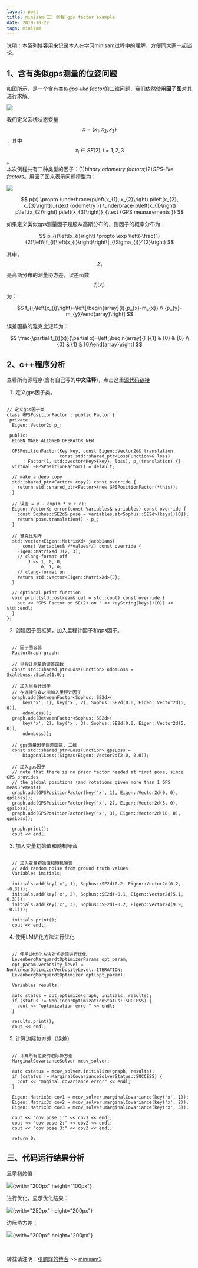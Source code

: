```yaml
---
layout: post
title: minisam(三) 例程 gps factor example
date: 2019-10-22
tags: minisam
---
```


说明：本系列博客用来记录本人在学习minisam过程中的理解，方便同大家一起谈论。

## 1、含有类似gps测量的位姿问题

如图所示，是一个含有类似*gps-like factor*的二维问题，我们依然使用**因子图**对其进行求解。

![](/images/posts/minisam/8.png)

我们定义系统状态变量$$x=\left\{x_{1}, x_{2}, x_{3}\right\}$$，其中$$x_{i} \in S E(2), i=1,2,3$$。  
本次例程共有二种类型的因子：(1)*binary odometry factors*;(2)*GPS-like factors*。用因子图来表示问题模型为：

![](/images/posts/minisam/9.png)

$$
p(x) \propto \underbrace{p\left(x_{1}, x_{2}\right) p\left(x_{2}, x_{3}\right)}_{\text {odometry }} \underbrace{p\left(x_{1}\right) p\left(x_{2}\right) p\left(x_{3}\right)}_{\text {GPS measurements }}
$$

如果定义类似gps测量因子是服从高斯分布的，则因子的概率分布为：

$$
p_{i}\left(x_{i}\right) \propto \exp \left(-\frac{1}{2}\left\|f_{i}\left(x_{i}\right)\right\|_{\Sigma_{i}}^{2}\right)
$$

其中，$$\Sigma_{i}$$是高斯分布的测量协方差，误差函数$$f_{i}\left(x_{i}\right)$$为：

$$
f_{i}\left(x_{i}\right)=\left[\begin{array}{l}{p_{x}-m_{x}} \\ {p_{y}-m_{y}}\end{array}\right]
$$

误差函数的雅克比矩阵为：

$$
\frac{\partial f_{i}(x)}{\partial x}=\left[\begin{array}{lll}{1} & {0} & {0} \\ {0} & {1} & {0}\end{array}\right]
$$


## 2、c++程序分析

查看所有源程序(含有自己写的**中文注释**)，点击这里[源代码链接](https://github.com/danielzph/minisam/blob/master/examples/cpp/gps_factor_example.cpp)

1. 定义gps因子类。

```

// 定义gps因子类
class GPSPositionFactor : public Factor {
 private:
  Eigen::Vector2d p_;

 public:
  EIGEN_MAKE_ALIGNED_OPERATOR_NEW

  GPSPositionFactor(Key key, const Eigen::Vector2d& translation,
                    const std::shared_ptr<LossFunction>& loss)
      : Factor(1, std::vector<Key>{key}, loss), p_(translation) {}
  virtual ~GPSPositionFactor() = default;

  // make a deep copy
  std::shared_ptr<Factor> copy() const override {
    return std::shared_ptr<Factor>(new GPSPositionFactor(*this));
  }

  // 误差 = y - exp(m * x + c);
  Eigen::VectorXd error(const Variables& variables) const override {
    const Sophus::SE2d& pose = variables.at<Sophus::SE2d>(keys()[0]);
    return pose.translation() - p_;
  }

  // 雅克比矩阵
  std::vector<Eigen::MatrixXd> jacobians(
      const Variables& /*values*/) const override {
    Eigen::MatrixXd J(2, 3);
    // clang-format off
        J << 1, 0, 0,
             0, 1, 0;
    // clang-format on
    return std::vector<Eigen::MatrixXd>{J};
  }

  // optional print function
  void print(std::ostream& out = std::cout) const override {
    out << "GPS Factor on SE(2) on " << keyString(keys()[0]) << std::endl;
  }
};

```

2. 创建因子图框架，加入里程计因子和gps因子。

```

  // 因子图容器
  FactorGraph graph;

  // 里程计测量的误差函数
  const std::shared_ptr<LossFunction> odomLoss = ScaleLoss::Scale(1.0);

  // 加入里程计因子
  // 在连续位姿之间加入里程计因子
  graph.add(BetweenFactor<Sophus::SE2d>(
      key('x', 1), key('x', 2), Sophus::SE2d(0.0, Eigen::Vector2d(5, 0)),
      odomLoss));
  graph.add(BetweenFactor<Sophus::SE2d>(
      key('x', 2), key('x', 3), Sophus::SE2d(0.0, Eigen::Vector2d(5, 0)),
      odomLoss));

  // gps测量因子误差函数, 二维
  const std::shared_ptr<LossFunction> gpsLoss =
      DiagonalLoss::Sigmas(Eigen::Vector2d(2.0, 2.0));

  // 加入gps因子
  // note that there is no prior factor needed at first pose, since GPS provides
  // the global positions (and rotations given more than 1 GPS measurements)
  graph.add(GPSPositionFactor(key('x', 1), Eigen::Vector2d(0, 0), gpsLoss));
  graph.add(GPSPositionFactor(key('x', 2), Eigen::Vector2d(5, 0), gpsLoss));
  graph.add(GPSPositionFactor(key('x', 3), Eigen::Vector2d(10, 0), gpsLoss));

  graph.print();
  cout << endl;

```


3. 加入变量初始值和随机噪音

```

  // 加入变量初始值和随机噪音
  // add random noise from ground truth values
  Variables initials;

  initials.add(key('x', 1), Sophus::SE2d(0.2, Eigen::Vector2d(0.2, -0.3)));
  initials.add(key('x', 2), Sophus::SE2d(-0.1, Eigen::Vector2d(5.1, 0.3)));
  initials.add(key('x', 3), Sophus::SE2d(-0.2, Eigen::Vector2d(9.9, -0.1)));

  initials.print();
  cout << endl;

```

4. 使用LM优化方法进行优化

```

  // 使用LM优化方法对初始值进行优化
  LevenbergMarquardtOptimizerParams opt_param;
  opt_param.verbosity_level = NonlinearOptimizerVerbosityLevel::ITERATION;
  LevenbergMarquardtOptimizer opt(opt_param);

  Variables results;

  auto status = opt.optimize(graph, initials, results);
  if (status != NonlinearOptimizationStatus::SUCCESS) {
    cout << "optimization error" << endl;
  }

  results.print();
  cout << endl;

```

5. 计算边际协方差（误差）

```

  // 计算所有位姿的边际协方差
  MarginalCovarianceSolver mcov_solver;

  auto cstatus = mcov_solver.initialize(graph, results);
  if (cstatus != MarginalCovarianceSolverStatus::SUCCESS) {
    cout << "maginal covariance error" << endl;
  }

  Eigen::Matrix3d cov1 = mcov_solver.marginalCovariance(key('x', 1));
  Eigen::Matrix3d cov2 = mcov_solver.marginalCovariance(key('x', 2));
  Eigen::Matrix3d cov3 = mcov_solver.marginalCovariance(key('x', 3));

  cout << "cov pose 1:" << cov1 << endl;
  cout << "cov pose 2:" << cov2 << endl;
  cout << "cov pose 3:" << cov3 << endl;

  return 0;

```

## 三、代码运行结果分析

显示初始值：

![](/images/posts/minisam/10.png){:with="200px" height="100px"}



进行优化，显示优化结果：

![](/images/posts/minisam/11.png){:with="250px" height="200px"}



边际协方差：

![](/images/posts/minisam/12.png){:with="200px" height="200px"}





<br>

转载请注明：[张鹏辉的博客](http://danielzph.github.io) >> [minisam3](https://danielzph.github.io/2019/10/minisam3/)

